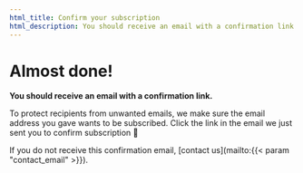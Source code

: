 ```yaml
---
html_title: Confirm your subscription
html_description: You should receive an email with a confirmation link.
---
```


# Almost done!

**You should receive an email with a confirmation link.**

To protect recipients from unwanted emails, we make sure the email address you gave wants to be subscribed. Click the link in the email we just sent you to confirm subscription 🙂

If you do not receive this confirmation email, [contact us](mailto:{{< param "contact_email" >}}).
